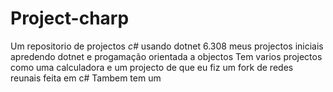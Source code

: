 # Project-charp
Um repositorio de projectos *c#* usando dotnet 6.308 meus projectos iniciais apredendo dotnet e progamação orientada a objectos 
Tem varios projectos como uma calculadora e um projecto de que eu fiz um fork de redes reunais feita em c#
Tambem tem um 
